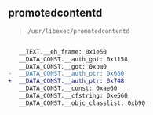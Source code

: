 ## promotedcontentd

> `/usr/libexec/promotedcontentd`

```diff

   __TEXT.__eh_frame: 0x1e50
   __DATA_CONST.__auth_got: 0x1158
   __DATA_CONST.__got: 0xba0
-  __DATA_CONST.__auth_ptr: 0x660
+  __DATA_CONST.__auth_ptr: 0x748
   __DATA_CONST.__const: 0xae60
   __DATA_CONST.__cfstring: 0xe560
   __DATA_CONST.__objc_classlist: 0xb90

```
